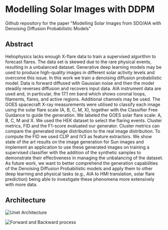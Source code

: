 # Modelling Solar Images with DDPM
Github repository for the paper "Modelling Solar Images from SDO/AIA with Denoising Diffusion Probabilistic Models"

## Abstract

Heliophysics lacks enough X-flare data to train a supervised algorithm to forecast flares. The data set is skewed due to the rare physical events, resulting 
in a unbalanced dataset. Generative deep learning models may be used to 
produce high-quality images in different solar activity levels and overcome 
this issue. In this work we train a denoising diffusion probabilistic model. Data is forward 
diffused with Gaussian noise and then the model steadily reverses diffusion 
and recovers input data. AIA instrument data are used and, in particular, the 
17.1 nm band which shows coronal loops, filaments, flares, and active regions. 
Additional channels may be used. The GOES spacecraft X-ray measurements 
were utilised to classify each image using the solar flare scale (A, B, C, M, X), 
together with the Classifier Free Guidance to guide the generation. We labeled the GOES solar flare scale: A, B, C, M and X. We used the HEK dataset to select the flaring events.
Cluster metrics, FID and the F1-score evaluated our generator. Cluster metrics can compare 
the generated image distribution to the real image distribution. To compute 
the FID we used CLIP and IV3 as feature extractors. We show state of the art results on the image generation for Sun images and implement an application to use these generated images on training a supervised classifier
with the addition of the synthetic samples to demonstrate their effectiveness in managing the unbalancing of the dataset.
As future work, we want to better comprehend the generation capabilities of the Denoising Diffusion Probabilistic models and apply them to other deep learning and physical tasks (e.g., AIA to HMI translation, solar flare prediction) being able to investigate these
phenomena more extensively with more data.

## Architecture

![Unet Architecture]([image_url](https://github.com/Piogeon/Modelling_Solar_Image_with_DDPM/blob/main/images/unet.png))

![Forward and Backward process]([image_url](https://github.com/Piogeon/Modelling_Solar_Image_with_DDPM/blob/main/images/diffusion.png))
